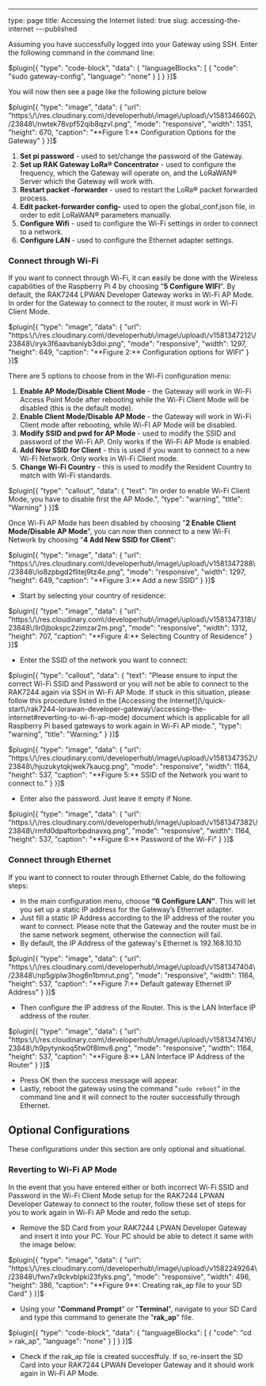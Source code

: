 ---
type: page
title: Accessing the Internet
listed: true
slug: accessing-the-internet
---published

Assuming you have successfully logged into your Gateway using SSH. Enter the following command in the command line:

$plugin[{
    "type": "code-block",
    "data": {
        "languageBlocks": [
            {
                "code": "sudo gateway-config",
                "language": "none"
            }
        ]
    }
}]$

You will now then see a page like the following picture below

$plugin[{
    "type": "image",
    "data": {
        "url": "https:\/\/res.cloudinary.com\/developerhub\/image\/upload\/v1581346602\/23848\/nwtek78vpf52qib8qzvl.png",
        "mode": "responsive",
        "width": 1351,
        "height": 670,
        "caption": "**Figure 1:** Configuration Options for the Gateway"
    }
}]$

1. **Set pi password** - used to set/change the password of the Gateway.
2. **Set up RAK Gateway LoRa® Concentrator** - used to configure the frequency, which the Gateway will operate on, and the LoRaWAN® Server which the Gateway will work with.
3. **Restart packet -forwarder** - used to restart the LoRa® packet forwarded process.
4. **Edit packet-forwarder config-** used to open the global_conf.json file, in order to edit LoRaWAN®  parameters manually.
5. **Configure Wifi** - used to configure the Wi-Fi settings in order to connect to a network.
6. **Configure LAN** - used to configure the Ethernet adapter settings.

### Connect through Wi-Fi

If you want to connect through Wi-Fi, it can easily be done with the Wireless capabilities of the Raspberry Pi 4 by choosing "**5 Configure WIFI**". By default, the RAK7244 LPWAN Developer Gateway works in Wi-Fi AP Mode. In order for the Gateway to connect to the router, it must work in Wi-Fi Client Mode.

$plugin[{
    "type": "image",
    "data": {
        "url": "https:\/\/res.cloudinary.com\/developerhub\/image\/upload\/v1581347212\/23848\/iryk3f6aavbaniyb3doi.png",
        "mode": "responsive",
        "width": 1297,
        "height": 649,
        "caption": "**Figure 2:** Configuration options for WIFI"
    }
}]$

There are 5 options to choose from in the Wi-Fi configuration menu:

1. **Enable AP Mode/Disable Client Mode** - the Gateway will work in Wi-Fi Access Point Mode after rebooting while the Wi-Fi Client Mode will be disabled (this is the default mode).
2. **Enable Client Mode/Disable AP Mode** - the Gateway will work in Wi-Fi Client mode after rebooting, while Wi-FI AP Mode will be disabled.
3. **Modify SSID and pwd for AP Mode** - used to modify the SSID and password of the Wi-Fi AP. Only works if the Wi-Fi AP Mode is enabled.
4. **Add New SSID for Client** - this is used if you want to connect to a new Wi-Fi Network. Only works in Wi-Fi Client mode.
5. **Change Wi-Fi Country** - this is used to modify the Resident Country to match with Wi-Fi standards.

$plugin[{
    "type": "callout",
    "data": {
        "text": "In order to enable Wi-Fi Client Mode, you have to disable first the AP Mode.",
        "type": "warning",
        "title": "Warning"
    }
}]$

Once Wi-Fi AP Mode has been disabled by choosing "**2 Enable Client Mode/Disable AP Mode**", you can now then connect to a new Wi-Fi Network by choosing "**4 Add New SSID for Client**":

$plugin[{
    "type": "image",
    "data": {
        "url": "https:\/\/res.cloudinary.com\/developerhub\/image\/upload\/v1581347288\/23848\/io8zpbgd2flitej9tz4e.png",
        "mode": "responsive",
        "width": 1297,
        "height": 649,
        "caption": "**Figure 3:** Add a new SSID"
    }
}]$

- Start by selecting your country of residence:

$plugin[{
    "type": "image",
    "data": {
        "url": "https:\/\/res.cloudinary.com\/developerhub\/image\/upload\/v1581347318\/23848\/llr0jbokspc2zimzar2m.png",
        "mode": "responsive",
        "width": 1312,
        "height": 707,
        "caption": "**Figure 4:** Selecting Country of Residence"
    }
}]$

- Enter the SSID of the network you want to connect:

$plugin[{
    "type": "callout",
    "data": {
        "text": "Please ensure to input the correct Wi-Fi SSID and Password or you will not be able to connect to the RAK7244 again via SSH in Wi-Fi AP Mode. If stuck in this situation, please follow this procedure listed in the [Accessing the Internet](\/quick-start\/rak7244-lorawan-developer-gateway\/accessing-the-internet#reverting-to-wi-fi-ap-mode) document which is applicable for all Raspberry Pi based gateways to work again in Wi-Fi AP mode.",
        "type": "warning",
        "title": "Warning:"
    }
}]$

$plugin[{
    "type": "image",
    "data": {
        "url": "https:\/\/res.cloudinary.com\/developerhub\/image\/upload\/v1581347352\/23848\/hjuzukytqkjwek7kaucg.png",
        "mode": "responsive",
        "width": 1164,
        "height": 537,
        "caption": "**Figure 5:** SSID of the Network you want to connect to."
    }
}]$

- Enter also the password. Just leave it empty if None.

$plugin[{
    "type": "image",
    "data": {
        "url": "https:\/\/res.cloudinary.com\/developerhub\/image\/upload\/v1581347382\/23848\/rmfd0dpaftorbpdnavxq.png",
        "mode": "responsive",
        "width": 1164,
        "height": 537,
        "caption": "**Figure 6:** Password of the Wi-Fi"
    }
}]$

### Connect through Ethernet

If you want to connect to router through Ethernet Cable, do the following steps:

- In the main configuration menu, choose **“6 Configure LAN”**. This will let you set up a static IP address for the Gateway’s Ethernet adapter.
- Just fill a static IP Address according to the IP address of the router you want to connect. Please note that the Gateway and the router must be in the same network segment, otherwise the connection will fail.
- By default, the IP Address of the gateway's Ethernet is 192.168.10.10

$plugin[{
    "type": "image",
    "data": {
        "url": "https:\/\/res.cloudinary.com\/developerhub\/image\/upload\/v1581347404\/23848\/np5giplw3hog6n1bmrut.png",
        "mode": "responsive",
        "width": 1164,
        "height": 537,
        "caption": "**Figure 7:** Default gateway Ethernet IP Address"
    }
}]$

- Then configure the IP address of the Router. This is the LAN Interface IP address of the router.

$plugin[{
    "type": "image",
    "data": {
        "url": "https:\/\/res.cloudinary.com\/developerhub\/image\/upload\/v1581347416\/23848\/h9pytynkoq5tw0f8lmv8.png",
        "mode": "responsive",
        "width": 1164,
        "height": 537,
        "caption": "**Figure 8:** LAN Interface IP Address of the Router"
    }
}]$

- Press OK then the success message will appear.
- Lastly, reboot the gateway using the command "`sudo reboot`" in the command line and it will connect to the router successfully through Ethernet.

## Optional Configurations

These configurations under this section are only optional and situational.

### Reverting to Wi-Fi AP Mode

In the event that you have entered either or both incorrect Wi-Fi SSID and Password in the Wi-Fi Client Mode setup for the RAK7244 LPWAN Developer Gateway to connect to the router, follow these set of steps for you to work again in Wi-Fi AP Mode and redo the setup.

- Remove the SD Card from your RAK7244 LPWAN Developer Gateway and insert it into your PC. Your PC should be able to detect it same with the image below:

$plugin[{
    "type": "image",
    "data": {
        "url": "https:\/\/res.cloudinary.com\/developerhub\/image\/upload\/v1582249264\/23848\/fwn7x9ckvblpki23fyks.png",
        "mode": "responsive",
        "width": 496,
        "height": 386,
        "caption": "**Figure 9**: Creating rak_ap file to your SD Card"
    }
}]$

- Using your "**Command Prompt**" or "**Terminal**", navigate to your SD Card and type this command to generate the "**rak_ap**" file.

$plugin[{
    "type": "code-block",
    "data": {
        "languageBlocks": [
            {
                "code": "cd > rak_ap",
                "language": "none"
            }
        ]
    }
}]$

- Check if the rak_ap file is created succesffuly. If so, re-insert the SD Card into your RAK7244 LPWAN Developer Gateway and it should work again in Wi-Fi AP Mode.

